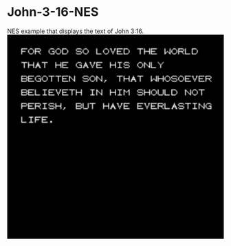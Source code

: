 # John-3-16-NES
NES example that displays the text of John 3:16.
![Alt text](screenshot.png?raw=true "Screenshot")

